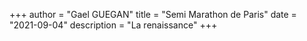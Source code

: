 +++
author = "Gael GUEGAN"
title = "Semi Marathon de Paris"
date = "2021-09-04"
description = "La renaissance"
+++